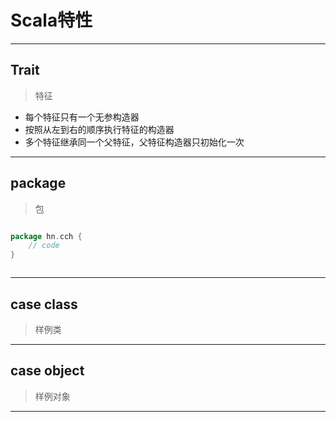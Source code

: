 # Scala特性

---
## Trait
> 特征

- 每个特征只有一个无参构造器
- 按照从左到右的顺序执行特征的构造器
- 多个特征继承同一个父特征，父特征构造器只初始化一次


---
## package
> 包

```scala

package hn.cch {
    // code
}



```

---
## case class
> 样例类


---
## case object
> 样例对象

---
